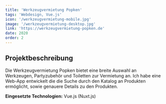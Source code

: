 ```yaml
---
title: 'Werkzeugvermietung Popken'
tags: 'Webdesign, Vue.js'
icon: '/werkzeugvermietung-mobile.jpg'
image: '/werkzeugvermietung-desktop.jpg'
link: 'https://werkzeugvermietung-popken.de'
date: 2020
order: 2
---
```


## Projektbeschreibung
Die Werkzeugvermietung Popken bietet eine breite Auswahl an Werkzeugen, Partyzubehör und Toiletten zur Vermietung an. Ich habe eine Web-App entwickelt die die Suche durch den Katalog an Produkten ermöglicht, sowie genauere Details zu den Produkten. 

**Eingesetzte Technologien:** Vue.js (Nuxt.js)

